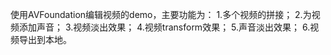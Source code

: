 使用AVFoundation编辑视频的demo，主要功能为： 1.多个视频的拼接； 2.为视频添加声音； 3.视频淡出效果； 4.视频transform效果； 5.声音淡出效果； 6.视频导出到本地。
